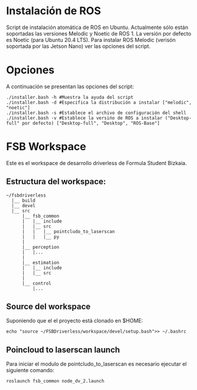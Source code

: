 # Instalación de ROS

Script de instalación atomática de ROS en Ubuntu. Actualmente sólo están
soportadas las versiones Melodic y Noetic de ROS 1. La versión por defecto es Noetic (para Ubuntu 20.4 LTS). Para instalar ROS Melodic (verisón soportada por las Jetson Nano) ver las opciones del script.

# Opciones

A continuación se presentan las opciones del script:
~~~
./installer.bash -h #Muestra la ayuda del script
./installer.bash -d #Especifica la distribución a instalar ["melodic", "noetic"]
./installer.bash -s #Establece el archivo de configuración del shell
./installer.bash -v #Establece la versińo de ROS a instalar ("Desktop-full" por defecto) ["Desktop-full", "Desktop", "ROS-Base"] 
~~~

# FSB Workspace
Este es el workspace de desarrollo driverless de Formula Student Bizkaia.


## Estructura del workspace:
```
~/fsbdriverless
  |__ build
  |__ devel
  |__ src
      |__ fsb_common
      |   |__ include
      |   |__ src
      |   |   |__ pointcludo_to_laserscan
      |   |   |__ py
      |
      |__ perception
      |   |...
      |
      |__ estimation
      |   |__ include
      |   |__ src
      |
      |__ control
          |...
```

## Source del workspace
Suponiendo que el el proyecto está clonado en $HOME:  
```
echo "source ~/FSBDriverless/workspace/devel/setup.bash">> ~/.bashrc
```

## Poincloud to laserscan launch
Para iniciar el modulo de pointcludo_to_laserscan es necesario ejecutar el
siguiente comando:
```
roslaunch fsb_common node_dv_2.launch
```
